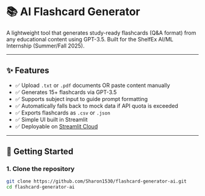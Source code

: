 # 📚 AI Flashcard Generator

A lightweight tool that generates study-ready flashcards (Q&A format) from any educational content using GPT-3.5. Built for the ShelfEx AI/ML Internship (Summer/Fall 2025).

---

## ✨ Features

- ✅ Upload `.txt` or `.pdf` documents OR paste content manually
- ✅ Generates 15+ flashcards via GPT-3.5
- ✅ Supports subject input to guide prompt formatting
- ✅ Automatically falls back to mock data if API quota is exceeded
- ✅ Exports flashcards as `.csv` or `.json`
- ✅ Simple UI built in Streamlit
- ✅ Deployable on [Streamlit Cloud](https://streamlit.io/cloud)

---

## 🚀 Getting Started

### 1. Clone the repository

```bash
git clone https://github.com/Sharon1530/flashcard-generator-ai.git
cd flashcard-generator-ai
